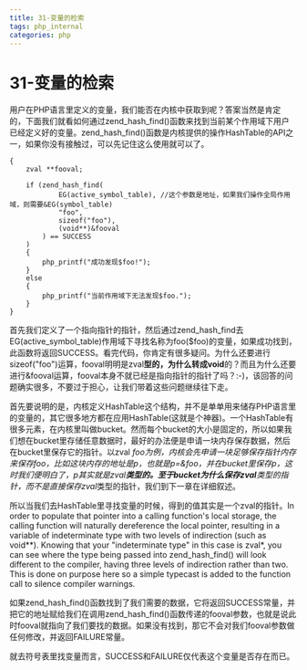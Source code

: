 ```yaml
---
title: 31-变量的检索
tags: php_internal
categories: php
---
```


# 31-变量的检索
用户在PHP语言里定义的变量，我们能否在内核中获取到呢？答案当然是肯定的，下面我们就看如何通过zend_hash_find()函数来找到当前某个作用域下用户已经定义好的变量。zend_hash_find()函数是内核提供的操作HashTable的API之一，如果你没有接触过，可以先记住这么使用就可以了。

    {
        zval **fooval;

        if (zend_hash_find(
        		EG(active_symbol_table), //这个参数是地址，如果我们操作全局作用域，则需要&EG(symbol_table)
        		"foo",
        		sizeof("foo"),
        		(void**)&fooval
        	) == SUCCESS
        )
        {
            php_printf("成功发现$foo!");
        }
        else
        {
            php_printf("当前作用域下无法发现$foo.");
        }
    }

首先我们定义了一个指向指针的指针，然后通过zend_hash_find去EG(active_symbol_table)作用域下寻找名称为foo($foo)的变量，如果成功找到，此函数将返回SUCCESS。看完代码，你肯定有很多疑问。为什么还要进行sizeof("foo")运算，fooval明明是zval**型的，为什么转成void**的？而且为什么还要进行&fooval运算，fooval本身不就已经是指向指针的指针了吗？:-)，该回答的问题确实很多，不要过于担心，让我们带着这些问题继续往下走。

首先要说明的是，内核定义HashTable这个结构，并不是单单用来储存PHP语言里的变量的，其它很多地方都在应用HashTable(这就是个神器)。一个HashTable有很多元素，在内核里叫做bucket。然而每个bucket的大小是固定的，所以如果我们想在bucket里存储任意数据时，最好的办法便是申请一块内存保存数据，然后在bucket里保存它的指针。以zval *foo为例，内核会先申请一块足够保存指针内存来保存foo，比如这块内存的地址是p，也就是p=&foo，并在bucket里保存p，这时我们便明白了，p其实就是zval**类型的。至于bucket为什么保存zval**类型的指针，而不是直接保存zval*类型的指针，我们到下一章在详细叙述。

所以当我们去HashTable里寻找变量的时候，得到的值其实是一个zval的指针。In order to populate that pointer into a calling function's local storage, the calling function will naturally dereference the local pointer, resulting in a variable of indeterminate type with two levels of indirection (such as void**). Knowing that your "indeterminate type" in this case is zval*, you can see where the type being passed into zend_hash_find() will look different to the compiler, having three levels of indirection rather than two. This is done on purpose here so a simple typecast is added to the function call to silence compiler warnings.

如果zend_hash_find()函数找到了我们需要的数据，它将返回SUCCESS常量，并把它的地址赋给我们在调用zend_hash_find()函数传递的fooval参数，也就是说此时fooval就指向了我们要找的数据。如果没有找到，那它不会对我们fooval参数做任何修改，并返回FAILURE常量。

就去符号表里找变量而言，SUCCESS和FAILURE仅代表这个变量是否存在而已。
